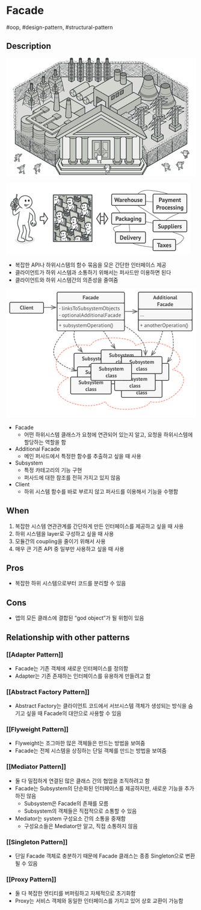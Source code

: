 # Facade

#oop, #design-pattern, #structural-pattern

## Description

![Untitled](../../../../_assets/oop/Untitled%2020.png)

![Untitled](../../../../_assets/oop/Untitled%2021.png)

- 복잡한 API나 하위시스템의 함수 묶음을 모은 간단한 인터페이스 제공
- 클라이언트가 하위 시스템과 소통하기 위해서는 퍼사드만 이용하면 된다
- 클라이언트와 하위 시스템간의 의존성을 줄여줌

![Untitled](../../../../_assets/oop/Untitled%2022.png)

- Facade
  - 어떤 하위시스템 클래스가 요청에 연관되어 있는지 알고, 요청을 하위시스템에 할당하는 역할을 함
- Additional Facade
  - 메인 퍼사드에서 특정한 함수를 추출하고 싶을 때 사용
- Subsystem
  - 특정 카테고리의 기능 구현
  - 퍼사드에 대한 참조를 전혀 가지고 있지 않음
- Client
  - 하위 시스템 함수를 바로 부르지 않고 퍼사드를 이용해서 기능을 수행함

## When

1. 복잡한 시스템 연관관계를 간단하게 만든 인터페이스를 제공하고 싶을 때 사용
2. 하위 시스템을 layer로 구성하고 싶을 때 사용
3. 모듈간의 coupling을 줄이기 위해서 사용
4. 매우 큰 기존 API 중 일부만 사용하고 싶을 때 사용

## Pros

- 복잡한 하위 시스템으로부터 코드를 분리할 수 있음

## Cons

- 앱의 모든 클래스에 결합된 “god object”가 될 위험이 있음

## Relationship with other patterns

### [[Adapter Pattern]]

- Facade는 기존 객체에 새로운 인터페이스를 정의함
- Adapter는 기존 존재하는 인터페이스를 유용하게 만들려고 함

### [[Abstract Factory Pattern]]

- Abstract Factory는 클라이언트 코드에서 서브시스템 객체가 생성되는 방식을 숨기고 싶을 때 Facade의 대안으로 사용할 수 있음

### [[Flyweight Pattern]]

- Flyweight는 조그마한 많은 객체들은 만드는 방법을 보여줌
- Facade는 전체 시스템을 상징하는 단일 객체를 만드는 방법을 보여줌

### [[Mediator Pattern]]

- 둘 다 밀접하게 연결된 많은 클래스 간의 협업을 조직하려고 함
- Facade는 Subsystem의 단순화된 인터페이스를 제공하지만, 새로운 기능을 추가하진 않음
  - Subsystem은 Facade의 존재를 모름
  - Subsystem의 객체들은 직접적으로 소통할 수 있음
- Mediator는 system 구성요소 간의 소통을 중재함
  - 구성요소들은 Mediator만 알고, 직접 소통하지 않음

### [[Singleton Pattern]]

- 단일 Facade 객체로 충분하기 때문에 Facade 클래스는 종종 Singleton으로 변환될 수 있음

### [[Proxy Pattern]]

- 둘 다 복잡한 엔티티를 버퍼링하고 자체적으로 초기화함
- Proxy는 서비스 객체와 동일한 인터페이스를 가지고 있어 상호 교환이 가능함
